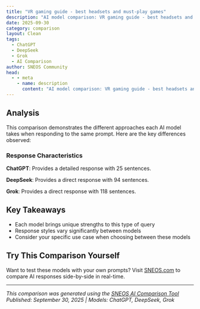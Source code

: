 ```yaml
---
title: "VR gaming guide - best headsets and must-play games"
description: "AI model comparison: VR gaming guide - best headsets and must-play games..."
date: 2025-09-30
category: comparison
layout: Clean
tags:
  - ChatGPT
  - DeepSeek
  - Grok
  - AI Comparison
author: SNEOS Community
head:
  - - meta
    - name: description
      content: "AI model comparison: VR gaming guide - best headsets and must-play games..."
---
```


<ChatComparison
  title="VR gaming guide - best headsets and must-play games"
  prompt="VR gaming guide - best headsets and must-play games"
  :responses='{"ChatGPT": "Sure! Here\u0027s a comprehensive VR gaming guide covering the best VR headsets available and some must-play games to get you started.\n\n---\n\n## VR Gaming Guide\n\n### Best VR Headsets (2024)\n\n1. **Meta Quest 3**\n - **Type:** Standalone (Wireless) / PC VR capable with Link cable or Air Link\n - **Pros:** \n - No PC required (can be standalone)\n - High-resolution display\n - Large game library including standalone and PC VR games\n - Affordable and user-friendly\n - **Best for:** Casual and intermediate VR gamers, newcomers\n\n2. **Valve Index**\n - **Type:** PC VR\n - **Pros:** \n - Excellent visuals with high refresh rate (up to 144 Hz)\n - Best-in-class tracking using external base stations\n - Comfortable fit and ergonomic controllers with finger tracking\n - **Best for:** Enthusiasts who want top-tier VR experience and have a powerful gaming PC\n\n3. **PlayStation VR2 (PSVR2)**\n - **Type:** Console VR (PlayStation 5 required)\n - **Pros:**\n - High fidelity visuals\n - Eye tracking and haptic feedback in headset and controllers\n - Great exclusive titles\n - **Best for:** PS5 owners looking to experience VR on their console\n\n4. **HP Reverb G2**\n - **Type:** PC VR\n - **Pros:** \n - Ultra-high resolution (2160 x 2160 per eye)\n - Great for simulation games and detailed visuals\n - Comfortable design\n - **Best for:** Sim racers, flight sim fans, and those wanting a visual upgrade on Windows Mixed Reality / SteamVR\n\n5. **Pico 4**\n - **Type:** Standalone / PC VR capable\n - **Pros:**\n - Lightweight and comfortable\n - Good display quality\n - Expanding library and growing ecosystem\n - **Best for:** Independent standalone VR gaming and media consumption\n\n---\n\n### Must-Play VR Games\n\n#### Action / Adventure\n- **Half-Life: Alyx** (PC VR) \n The gold standard in VR storytelling and gameplay, offering immersive gunplay and physics interactions.\n \n- **The Walking Dead: Saints \u0026 Sinners** (PC VR, Quest) \n Survival horror with deep crafting systems and meaningful choice-driven narrative.\n\n- **Boneworks** (PC VR) \n Physics-driven combat and puzzle solving in a sandbox environment.\n\n#### Rhythm / Music\n- **Beat Saber** (Most VR platforms) \n Iconic rhythm game slicing blocks to music; great workout and fun.\n\n- **Pistol Whip** (PC VR, Quest) \n Blend of rhythm and shooter with fast-paced action.\n\n#### Exploration / Puzzle\n- **Myst** (VR version) (PC VR) \n Classic adventure puzzle game reimagined in VR.\n\n- **The Room VR: A Dark Matter** (PC VR, Quest) \n Intricate puzzle game in immersive environments.\n\n#### Simulation / Racing / Flight\n- **Elite Dangerous** (PC VR) \n Open-world space sim with trading, combat, and exploration.\n\n- **Project CARS 3** (PC VR) \n Realistic racing sim experience.\n\n- **Microsoft Flight Simulator VR** (PC VR) \n Stunningly realistic flight sim with global satellite scenery.\n\n#### Multiplayer / Social\n- **VRChat** (Most platforms) \n Massive social VR universe with user-generated worlds and avatars.\n\n- **Population: One** (Quest, PC VR) \n VR battle royale with unique vertical combat mechanics.\n\n---\n\n### Tips for VR Gaming Beginners\n\n- **Start with comfortable play sessions:** VR can cause motion sickness if you overdo it initially.\n- **Clear play area:** Ensure you have enough space to move safely.\n- **Adjust headset fit and IPD:** For clear visuals and comfort.\n- **Use wrist straps on controllers:** To avoid accidental drops.\n- **Try free or low-cost games first:** Several free or demo VR experiences let you get used to VR.\n\n---\n\nIf you tell me your budget, platform preference, or game preferences, I can help tailor recommendations further!", "DeepSeek": "Of course! Welcome to the incredible world of VR gaming! This guide will break down the best headsets for different types of players and the absolute must-play games that define the medium.\n\n---\n\n### Part 1: Choosing Your VR Headset\n\nThe \u0022best\u0022 headset depends heavily on your budget, whether you have a powerful gaming PC, and if you value ease of use above all else.\n\n#### \uD83E\uDD47 For the Premium PC VR Experience: **Meta Quest 3**\n\n* **The Gist:** The best all-around headset on the market. It can run games on its own (standalone) *and* connect to a gaming PC for the highest-quality experiences.\n* **Key Features:**\n * **Standalone \u0026 PC VR:** The ultimate flexibility. Play simple games anywhere, then connect to your PC for graphically intense titles.\n * **Mixed Reality (MR):** High-resolution color passthrough allows games to blend digital objects with your real-world environment. This is the future of VR.\n * **Sharp Resolution \u0026 Pancake Lenses:** A huge leap in visual clarity over older headsets, with a wide \u0022sweet spot.\u0022\n * **Wireless Freedom:** No cables when using it in standalone mode.\n* **Best For:** Gamers who want the best of both worlds and are excited by Mixed Reality. If you can only buy one headset, this is it.\n* **Considerations:** The battery life is limited (1.5-2 hours for intense games), and the optional accessories for comfort and extended battery life add to the cost.\n\n#### \uD83D\uDCBB For the Pure, High-End PC VR Purist: **Valve Index**\n\n* **The Gist:** While older, the Index is still the gold standard for tracked, room-scale PC VR. It requires base stations set up in your play area.\n* **Key Features:**\n * **Best-in-Class Controllers:** The \u0022Knuckle\u0022 controllers strap to your hands, allowing for natural finger tracking (you can make fists, give a thumbs-up).\n * **Highest Refresh Rate:** Up to 144Hz, making for an incredibly smooth and comfortable experience.\n * **Excellent Audio:** Off-ear speakers provide immersive, high-fidelity sound without touching your ears.\n * **Superb Tracking:** The external base stations offer flawless, sub-millimeter tracking.\n* **Best For:** VR enthusiasts with a dedicated play space and a powerful PC who want the absolute best performance and immersion for room-scale games.\n* **Considerations:** It\u0027s wired, requires permanent setup of base stations, and is starting to show its age in display resolution compared to newer headsets.\n\n#### \uD83C\uDFAE For the Console Gamer: **PlayStation VR2**\n\n* **The Gist:** A fantastic, plug-and-play premium VR experience exclusively for the PlayStation 5.\n* **Key Features:**\n * **HDR OLED Display:** Stunning colors and deep blacks. A visual treat.\n * **Eye-Tracking \u0026 Foveated Rendering:** The headset knows where you\u0027re looking, which allows for intuitive menus and enhanced performance.\n * **Headset Haptics \u0026 Adaptive Triggers:** Brings the beloved DualSense controller feel into VR, with rumbles in the headset and tension in the triggers.\n * **Single-Cable Setup:** Just one USB-C cable to the PS5. Incredibly simple.\n* **Best For:** PS5 owners who want a seamless, high-quality VR experience with incredible exclusive games.\n* **Considerations:** It is *only* for the PS5 and does not support PC VR or previous PSVR1 games.\n\n#### \uD83D\uDCB0 For the Budget-Conscious (or First-Timers): **Meta Quest 2**\n\n* **The Gist:** The headset that brought VR to the masses. It\u0027s still a fantastic and capable device at a very accessible price.\n* **Key Features:**\n * **Incredible Value:** A complete, all-in-one wireless VR system for a low cost.\n * **Huge Game Library:** Access to the entire Meta Quest store.\n * **PC VR Capable:** Can be connected to a PC to play SteamVR games (via cable or wireless streaming).\n* **Best For:** Anyone new to VR, on a tight budget, or who prioritizes wireless freedom above all else.\n* **Considerations:** The visuals are a step down from the Quest 3, and the comfort out of the box is poor (a new strap is a recommended purchase).\n\n---\n\n### Part 2: Must-Play VR Games\n\nThese are the games that every VR owner should experience. They are the system-sellers and the titles that truly showcase the magic of virtual reality.\n\n#### \uD83C\uDFC6 The Absolute Essentials (Start Here!)\n\n* **Half-Life: Alyx** (PC VR): **The killer app for PC VR.** It\u0027s a full-length, AAA-quality Half-Life game built from the ground up for VR. The physics, storytelling, and atmosphere are unparalleled. If you have a PC, this is non-negotiable.\n* **Beat Saber** (All Platforms): The quintessential VR rhythm game. Slice blocks to the beat with light sabers. It\u0027s simple, incredibly addictive, and the perfect game to show newcomers.\n* **Superhot VR** (All Platforms): The most innovative shooter you\u0027ll play. Time moves only when you move. This turns combat into a cinematic, strategic ballet of dodging bullets and disarming enemies.\n* **The Walking Dead: Saints \u0026 Sinners** (All Platforms): A gritty, survival-horror RPG. The physics-based combat\u2014where you must physically stab, bludgeon, and block\u2014is visceral and terrifyingly satisfying.\n\n#### \uD83C\uDFAF Genre-Defining Masterpieces\n\n* **For Shooter Fans:**\n * **Pavlov VR** (PC VR, Quest): The \u0022Counter-Strike\u0022 of VR. A realistic, tactical multiplayer shooter with a focus on gun mechanics and teamwork.\n * **Population: One** (All Platforms): A VR battle royale that perfected vertical combat with climbing and gliding. The build battles are incredible.\n\n* **For Adventure \u0026 RPG Fans:**\n * **Asgard\u0027s Wrath 2** (Quest): A massive, god-scale action RPG that feels like a full-price console game built for VR. A true system-seller for the Quest.\n * **Resident Evil 4 VR** (Quest): A masterful ground-up remake of the classic, putting you directly in Leon\u0027s shoes. It\u0027s the gold standard for flat-to-VR conversions.\n * **Horizon: Call of the Mountain** (PSVR2): The showcase title for PSVR2. Climb majestic heights and battle massive robot dinosaurs in a visually stunning adventure.\n\n* **For Unique \u0026 Immersive Experiences:**\n * **BONELAB** (All Platforms): A physics-based action sandbox. If you can dream it, you can probably do it. Incredible modding support extends the game infinitely.\n * **Moss** \u0026 **Moss: Book II** (All Platforms): A beautiful third-person adventure where you control a tiny mouse knight, Quill. You are a giant, benevolent spirit in her world, interacting with the environment to guide her. Charming and brilliant.\n * **VTOL VR** (PC VR): A modern jet fighter game built *exclusively* for VR. You interact with every switch, button, and throttle in the cockpit with your virtual hands. The ultimate flight sim fantasy.\n\n#### \uD83C\uDD95 The Mixed Reality (MR) Revolution (Best on Quest 3)\n\n* **Les Mills Bodycombat:** A fantastic fitness game that uses MR to place trainers and targets in your room.\n* **Demeo:** A tabletop dungeon crawler that projects the board onto your table. It feels like digital D\u0026D.\n* **Figmin XR:** A creative sandbox for building and playing with physics in your own space. The ultimate MR toybox.\n\n---\n\n### \uD83D\uDE80 Getting Started Tips\n\n1. **Start Slow:** If you\u0027re new to VR, play in short sessions. Your brain needs time to adapt to \u0022virtual reality.\u0022 Stop immediately if you feel nauseous.\n2. **Setup Your Guardian/Boundary:** **Never skip this.** This virtual wall keeps you from punching your TV or walls.\n3. **Comfort is Key:** Adjust the headset straps for a clear picture and even pressure. A poorly fitted headset is uncomfortable and blurry.\n4. **Try Comfort Settings:** Most games have comfort options like \u0022teleport movement\u0022 and \u0022snap turning.\u0022 Use them at first to avoid motion sickness. You can often work your way up to \u0022smooth locomotion\u0022 over time.\n\nWelcome to the next level of gaming. Strap in, and enjoy the ride", "Grok": "Virtual Reality (VR) gaming has revolutionized the way we experience interactive entertainment, offering immersive worlds and unique gameplay mechanics. Whether you\u0027re a newcomer or a seasoned VR enthusiast, this guide will help you choose the best VR headsets and highlight must-play games to get the most out of your VR experience in 2023.\n\n---\n\n### **Best VR Headsets (2023)**\nWhen choosing a VR headset, consider your budget, platform preference (PC, console, or standalone), and desired features like resolution, tracking, or controller quality. Below are some of the top VR headsets currently available:\n\n#### **1. Meta Quest 2 (Standalone)**\n- **Price**: ~$299 (128GB) / ~$399 (256GB)\n- **Best For**: Beginners, casual gamers, and those who want a wireless, all-in-one experience.\n- **Specs**:\n - Resolution: 1832x1920 per eye\n - Refresh Rate: 90Hz (up to 120Hz with updates)\n - Tracking: Inside-out (no external sensors needed)\n - Platform: Standalone (with optional PC VR via Oculus Link/Air Link)\n- **Pros**:\n - Affordable and accessible.\n - No PC or console required for most games.\n - Large library of exclusive titles via the Meta Quest Store.\n - Wireless PC VR streaming with Air Link.\n- **Cons**:\n - Lower resolution compared to high-end headsets.\n - Battery life (2-3 hours) may require external power solutions for long sessions.\n- **Why Buy?**: The Meta Quest 2 remains the most popular VR headset due to its price-to-performance ratio and ease of use. It\u2019s perfect for those new to VR or looking for a portable solution.\n\n#### **2. Valve Index (PC VR)**\n- **Price**: ~$999 (full kit with controllers and base stations)\n- **Best For**: Enthusiasts seeking top-tier visuals, tracking, and audio.\n- **Specs**:\n - Resolution: 1440x1600 per eye\n - Refresh Rate: Up to 144Hz\n - Tracking: External base stations (Lighthouse) for precise tracking\n - Platform: PC VR (SteamVR compatible)\n- **Pros**:\n - Industry-leading field of view (130 degrees).\n - Best-in-class controllers with finger tracking (Knuckles controllers).\n - High refresh rate for smooth gameplay.\n- **Cons**:\n - Expensive and requires a powerful gaming PC.\n - Setup is more complex with base stations.\n - Wired connection limits mobility.\n- **Why Buy?**: The Valve Index offers a premium VR experience for serious gamers who want the best performance on SteamVR.\n\n#### **3. Sony PlayStation VR2 (Console VR)**\n- **Price**: ~$549\n- **Best For**: PlayStation 5 owners looking for a console VR experience.\n- **Specs**:\n - Resolution: 2000x2040 per eye\n - Refresh Rate: Up to 120Hz\n - Tracking: Inside-out with eye-tracking\n - Platform: PlayStation 5 only\n- **Pros**:\n - Stunning OLED display with HDR.\n - Advanced controllers with haptic feedback and adaptive triggers.\n - Eye-tracking for enhanced immersion and performance optimization.\n- **Cons**:\n - Limited to PS5; no PC compatibility.\n - Smaller game library compared to Meta Quest or SteamVR.\n- **Why Buy?**: PS VR2 is a fantastic choice for console gamers who want exclusive Sony titles and cutting-edge features.\n\n#### **4. HP Reverb G2 (PC VR)**\n- **Price**: ~$599\n- **Best For**: Gamers prioritizing visual clarity and sim enthusiasts (racing, flight games).\n- **Specs**:\n - Resolution: 2160x2160 per eye (highest among mainstream headsets)\n - Refresh Rate: 90Hz\n - Tracking: Inside-out\n - Platform: PC VR (Windows Mixed Reality and SteamVR)\n- **Pros**:\n - Unmatched visual fidelity for the price.\n - Great built-in audio.\n - Relatively affordable for high-end PC VR.\n- **Cons**:\n - Controller tracking isn\u2019t as precise as Valve Index or Meta Quest.\n - Requires a powerful PC for optimal performance.\n- **Why Buy?**: Ideal for gamers who value resolution over other features, especially for simulation games where detail matters.\n\n#### **5. Meta Quest Pro (Standalone/PC VR Hybrid)**\n- **Price**: ~$999\n- **Best For**: Professionals and gamers willing to pay for premium features.\n- **Specs**:\n - Resolution: 1800x1920 per eye\n - Refresh Rate: 90Hz\n - Tracking: Inside-out with eye and face tracking\n - Platform: Standalone and PC VR\n- **Pros**:\n - Eye and face tracking for social VR and avatars.\n - Improved mixed reality with color passthrough.\n - High-quality lenses with better clarity.\n- **Cons**:\n - Expensive for what it offers compared to Quest 2.\n - Battery life is short (1-2 hours).\n- **Why Buy?**: Best for mixed reality experiences or productivity use, though it\u2019s overkill for casual gaming.\n\n#### **Honorable Mentions**:\n- **Pico 4**: A Meta Quest 2 competitor with better lenses and a lightweight design, though it\u2019s less available in some regions (~$400).\n- **HTC Vive XR Elite**: A high-end standalone headset with a focus on mixed reality and compact design (~$1,099).\n\n#### **PC Requirements for VR**:\nIf you\u2019re opting for a PC VR headset (Valve Index, HP Reverb G2), ensure your system meets minimum specs:\n- GPU: NVIDIA GTX 1660 Ti or AMD RX 580 (minimum); RTX 3060 or better recommended.\n- CPU: Intel i5-4590 / AMD Ryzen 5 1500X or better.\n- RAM: 8GB minimum, 16GB recommended.\n- OS: Windows 10 or 11.\n\n---\n\n### **Must-Play VR Games (2023)**\nVR games span genres like shooters, adventure, rhythm, and simulation. Here are some of the best titles to try, categorized by platform and genre.\n\n#### **Action \u0026 Adventure**\n1. **Half-Life: Alyx (SteamVR - Valve Index, HP Reverb G2, etc.)**\n - **Price**: ~$59.99\n - **Why Play?**: A benchmark for VR gaming with stunning visuals, immersive storytelling, and innovative mechanics. Play as Alyx Vance in a prequel to Half-Life 2.\n - **Best For**: Story-driven action and puzzle-solving.\n\n2. **Horizon Call of the Mountain (PS VR2)**\n - **Price**: ~$59.99\n - **Why Play?**: A visually spectacular adventure set in the Horizon universe. Climb towering peaks and battle robotic creatures.\n - **Best For**: PS5 owners seeking an exclusive experience.\n\n3. **The Walking Dead: Saints \u0026 Sinners (Meta Quest, SteamVR, PS VR2)**\n - **Price**: ~$39.99\n - **Why Play?**: A gritty survival game set in a zombie apocalypse. Scavenge, craft, and make tough moral choices.\n - **Best For**: Fans of survival horror.\n\n#### **Shooters \u0026 Combat**\n1. **Boneworks (SteamVR)**\n - **Price**: ~$29.99\n - **Why Play?**: A physics-based sandbox shooter with experimental mechanics. Manipulate objects and enemies in creative ways.\n - **Best For**: Players who love physics-based gameplay.\n\n2. **Onward (Meta Quest, SteamVR)**\n - **Price**: ~$24.99\n - **Why Play?**: A tactical multiplayer military shooter with realistic gunplay and team-based objectives.\n - **Best For**: Competitive multiplayer fans.\n\n#### **Rhythm \u0026 Fitness**\n1. **Beat Saber (Meta Quest, SteamVR, PS VR2)**\n - **Price**: ~$29.99\n - **Why Play?**: Slash through beats with lightsabers in this addictive rhythm game. Great for exercise and fun.\n - **Best For**: Casual gamers and fitness enthusiasts.\n\n2. **Supernatural (Meta Quest)**\n - **Price**: Subscription (~$9.99/month)\n - **Why Play?**: A VR fitness app with rhythm-based workouts set in stunning virtual environments.\n - **Best For**: Those looking to stay active in VR.\n\n#### **Simulation \u0026 Social**\n1. **Microsoft Flight Simulator (SteamVR, HP Reverb G2 recommended)**\n - **Price**: ~$59.99\n - **Why Play?**: Fly over a stunningly detailed Earth with realistic flight mechanics. VR mode enhances the cockpit experience.\n - **Best For**: Simulation enthusiasts and pilots.\n\n2. **VRChat (Meta Quest, SteamVR)**\n - **Price**: Free\n - **Why Play?**: A social platform where you can hang out, play mini-games, and explore user-created worlds with custom avatars.\n - **Best For**: Socializing and community-driven content.\n\n#### **Puzzles \u0026 Exploration**\n1. **Moss (Meta Quest, SteamVR, PS VR2)**\n - **Price**: ~$29.99\n - **Why Play?**: A charming puzzle-platformer where you guide a tiny mouse through a magical world.\n - **Best For**: Family-friendly gaming and storytelling.\n\n2. **I Expect You To Die 2 (Meta Quest, SteamVR, PS VR2)**\n - **Price**: ~$24.99\n - **Why Play?**: Play as a spy solving deadly escape room-style puzzles with humor and"}' 
  published-date="22:46"
/>

## Analysis

This comparison demonstrates the different approaches each AI model takes when responding to the same prompt. Here are the key differences observed:

### Response Characteristics

**ChatGPT**: Provides a detailed response with 25 sentences. 

**DeepSeek**: Provides a direct response with 94 sentences. 

**Grok**: Provides a direct response with 118 sentences. 

## Key Takeaways

- Each model brings unique strengths to this type of query
- Response styles vary significantly between models
- Consider your specific use case when choosing between these models

## Try This Comparison Yourself

Want to test these models with your own prompts? Visit [SNEOS.com](https://sneos.com) to compare AI responses side-by-side in real-time.

---

*This comparison was generated using the [SNEOS AI Comparison Tool](https://sneos.com)*
*Published: September 30, 2025 | Models: ChatGPT, DeepSeek, Grok*
